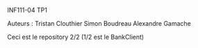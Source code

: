 INF111-04  TP1 

Auteurs : Tristan Clouthier
          Simon Boudreau
          Alexandre Gamache

Ceci est le repository 2/2 (1/2 est le BankClient)
